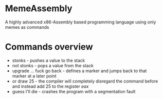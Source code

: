 # MemeAssembly
A highly advanced x86-Assembly based programming language using only memes as commands

# Commands overview
- stonks <value> - pushes a value to the stack
- not stonks <destination> - pops a value from the stack
- upgrade ... fuck go back - defines a marker and jumps back to that marker at a later point
- <comand> or draw 25 - the compiler will completely disregard the command before and instead add 25 to the register *eax*
- guess I'll die - crashes the program with a segmentation fault